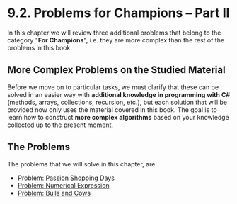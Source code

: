 # 9.2. Problems for Champions – Part II

In this chapter we will review three additional problems that belong to the category "**For Champions**", i.e. they are more complex than the rest of the problems in this book.

## More Complex Problems on the Studied Material

Before we move on to particular tasks, we must clarify that these can be solved in an easier way with **additional knowledge in programming with C#** (methods, arrays, collections, recursion, etc.), but each solution that will be provided now only uses the material covered in this book. The goal is to learn how to construct **more complex algorithms** based on your knowledge collected up to the present moment.

## The Problems

The problems that we will solve in this chapter, are:

* [Problem: Passion Shopping Days](passion-days/passion-days.md)
* [Problem: Numerical Expression](expression/expression.md)
* [Problem: Bulls and Cows](bulls-and-cows/bulls-and-cows.md)
